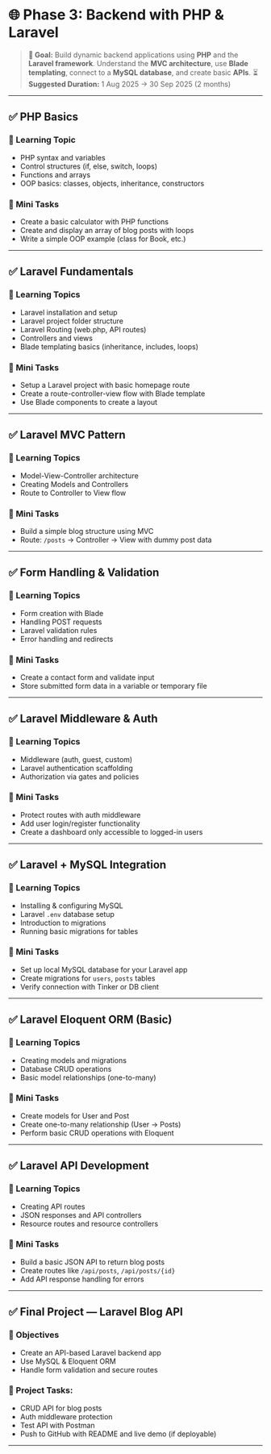 # 🌐 Phase 3: Backend with PHP & Laravel

> **🎯 Goal:** Build dynamic backend applications using **PHP** and the **Laravel framework**. Understand the **MVC architecture**, use **Blade templating**, connect to a **MySQL database**, and create basic **APIs**.
> ⏳ **Suggested Duration:** 1 Aug 2025 → 30 Sep 2025 (2 months)

---

## ✅ PHP Basics

### 🎯 Learning Topic
- PHP syntax and variables    
- Control structures (if, else, switch, loops)    
- Functions and arrays    
- OOP basics: classes, objects, inheritance, constructors    

### 🧩 Mini Tasks
- Create a basic calculator with PHP functions    
- Create and display an array of blog posts with loops    
- Write a simple OOP example (class for Book, etc.)    

---

## ✅ Laravel Fundamentals

### 🎯 Learning Topics
- Laravel installation and setup    
- Laravel project folder structure    
- Laravel Routing (web.php, API routes)    
- Controllers and views    
- Blade templating basics (inheritance, includes, loops)    

### 🧩 Mini Tasks
- Setup a Laravel project with basic homepage route    
- Create a route-controller-view flow with Blade template    
- Use Blade components to create a layout    

---

## ✅ Laravel MVC Pattern

### 🎯 Learning Topics
- Model-View-Controller architecture    
- Creating Models and Controllers    
- Route to Controller to View flow    

### 🧩 Mini Tasks
- Build a simple blog structure using MVC    
- Route: `/posts` → Controller → View with dummy post data    

---

## ✅ Form Handling & Validation

### 🎯 Learning Topics
- Form creation with Blade    
- Handling POST requests    
- Laravel validation rules    
- Error handling and redirects    

### 🧩 Mini Tasks
- Create a contact form and validate input    
- Store submitted form data in a variable or temporary file    

---

## ✅ Laravel Middleware & Auth

### 🎯 Learning Topics
- Middleware (auth, guest, custom)    
- Laravel authentication scaffolding    
- Authorization via gates and policies    

### 🧩 Mini Tasks
- Protect routes with auth middleware    
- Add user login/register functionality    
- Create a dashboard only accessible to logged-in users    

---

## ✅ Laravel + MySQL Integration

### 🎯 Learning Topics
- Installing & configuring MySQL    
- Laravel `.env` database setup    
- Introduction to migrations    
- Running basic migrations for tables    

### 🧩 Mini Tasks
- Set up local MySQL database for your Laravel app    
- Create migrations for `users`, `posts` tables    
- Verify connection with Tinker or DB client    

---

## ✅ Laravel Eloquent ORM (Basic)

### 🎯 Learning Topics
- Creating models and migrations    
- Database CRUD operations    
- Basic model relationships (one-to-many)    

### 🧩 Mini Tasks
- Create models for User and Post    
- Create one-to-many relationship (User → Posts)    
- Perform basic CRUD operations with Eloquent    

---

## ✅ Laravel API Development

### 🎯 Learning Topics
- Creating API routes    
- JSON responses and API controllers    
- Resource routes and resource controllers    

### 🧩 Mini Tasks
- Build a basic JSON API to return blog posts    
- Create routes like `/api/posts`, `/api/posts/{id}`    
- Add API response handling for errors    

---

## ✅ Final Project — Laravel Blog API

### 🎯 Objectives
- Create an API-based Laravel backend app    
- Use MySQL & Eloquent ORM    
- Handle form validation and secure routes    

### 🧩 Project Tasks:
- CRUD API for blog posts    
- Auth middleware protection    
- Test API with Postman    
- Push to GitHub with README and live demo (if deployable)

---